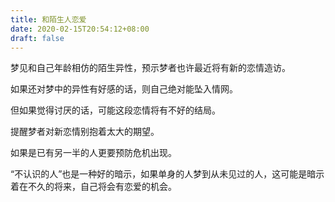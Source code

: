 ```yaml
---
title: 和陌生人恋爱
date: 2020-02-15T20:54:12+08:00
draft: false
---
```


梦见和自己年龄相仿的陌生异性，预示梦者也许最近将有新的恋情造访。

如果还对梦中的异性有好感的话，则自己绝对能坠入情网。

但如果觉得讨厌的话，可能这段恋情将有不好的结局。

提醒梦者对新恋情别抱着太大的期望。

如果是已有另一半的人更要预防危机出现。

“不认识的人”也是一种好的暗示，如果单身的人梦到从未见过的人，这可能是暗示着在不久的将来，自己将会有恋爱的机会。

